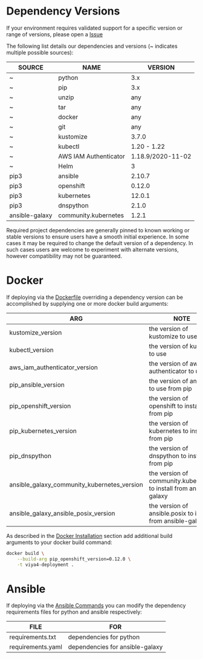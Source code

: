 # Dependency Versions

If your environment requires validated support for a specific version or range of versions, please open a [Issue](https://github.com/sassoftware/viya4-deployment/issues)

The following list details our dependencies and versions (~ indicates multiple possible sources):

SOURCE | NAME | VERSION
--- | --- | ---
~ | python | 3.x
~ | pip | 3.x
~ | unzip | any
~ | tar | any
~ | docker | any
~ | git | any
~ | kustomize | 3.7.0
~ | kubectl | 1.20 - 1.22
~ | AWS IAM Authenticator | 1.18.9/2020-11-02
~ | Helm | 3
pip3 | ansible | 2.10.7
pip3 | openshift | 0.12.0
pip3 | kubernetes | 12.0.1
pip3 | dnspython | 2.1.0
ansible-galaxy | community.kubernetes | 1.2.1

Required project dependencies are generally pinned to known working or stable versions to ensure users have a smooth initial experience. In some cases it may be required to change the default version of a dependency. In such cases users are welcome to experiment with alternate versions, however compatibility may not be guaranteed.

# Docker

If deploying via the [Dockerfile](../../Dockerfile) overriding a dependency version can be accomplished by supplying one or more docker build arguments:

ARG | NOTE
--- | ---
kustomize_version | the version of kustomize to use
kubectl_version | the version of kubectl to use
aws_iam_authenticator_version | the version of aws iam authenticator to use
pip_ansible_version | the version of ansible to use from pip
pip_openshift_version | the version of openshift to install from pip
pip_kubernetes_version | the version of kubernetes to install from pip
pip_dnspython | the version of dnspython to install from pip
ansible_galaxy_community_kubernetes_version | the version of community.kubernetes to install from ansible-galaxy
ansible_galaxy_ansible_posix_version | the version of ansible.posix to install from ansible-galaxy

As described in the [Docker Installation](./DockerUsage.md) section add additional build arguments to your docker build command:

```bash
docker build \
	--build-arg pip_openshift_version=0.12.0 \
	-t viya4-deployment .
```

# Ansible

If deploying via the [Ansible Commands](./AnsibleUsage.md) you can modify the dependency requirements files for python and ansible respectively:

FILE | FOR
--- | ---
requirements.txt | dependencies for python
requirements.yaml | dependencies for ansible-galaxy

